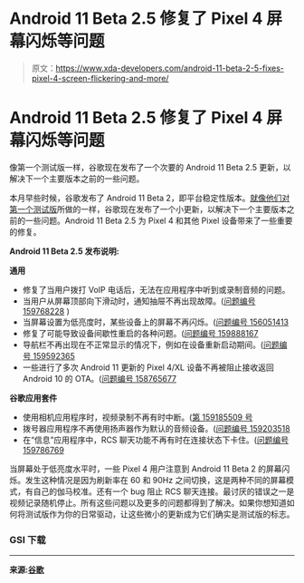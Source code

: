 # Android 11 Beta 2.5 修复了 Pixel 4 屏幕闪烁等问题

> 原文：<https://www.xda-developers.com/android-11-beta-2-5-fixes-pixel-4-screen-flickering-and-more/>

# Android 11 Beta 2.5 修复了 Pixel 4 屏幕闪烁等问题

像第一个测试版一样，谷歌现在发布了一个次要的 Android 11 Beta 2.5 更新，以解决下一个主要版本之前的一些问题。

本月早些时候，谷歌发布了 Android 11 Beta 2，即平台稳定性版本。[就像他们对第一个测试版](https://www.xda-developers.com/android-11-beta-1-5-google-pay-fix-minor-patches/)所做的一样，谷歌现在发布了一个小更新，以解决下一个主要版本之前的一些问题。Android 11 Beta 2.5 为 Pixel 4 和其他 Pixel 设备带来了一些重要的修复。

**Android 11 Beta 2.5 发布说明:**

**通用**

*   修复了当用户拨打 VoIP 电话后，无法在应用程序中听到或录制音频的问题。
*   当用户从屏幕顶部向下滑动时，通知抽屉不再出现故障。([问题编号 159768228](https://issuetracker.google.com/issues/159768228) )
*   当屏幕设置为低亮度时，某些设备上的屏幕不再闪烁。([问题编号 156051413](https://issuetracker.google.com/issues/156051413)
*   修复了可能导致设备间歇性重启的各种问题。([问题编号 159888167](https://issuetracker.google.com/issues/159888167)
*   导航栏不再出现在不正常显示的情况下，例如在设备重新启动期间。([问题编号 159592365](https://issuetracker.google.com/issues/159592365)
*   一些进行了多次 Android 11 更新的 Pixel 4/XL 设备不再被阻止接收返回 Android 10 的 OTA。([问题编号 158765677](https://issuetracker.google.com/issues/158765677)

**谷歌应用套件**

*   使用相机应用程序时，视频录制不再有时中断。([第 159185509 号](https://issuetracker.google.com/issues/159185509)
*   拨号器应用程序不再使用扬声器作为默认的音频设备。([问题编号 159203518](https://issuetracker.google.com/issues/159203518)
*   在“信息”应用程序中，RCS 聊天功能不再有时在连接状态下卡住。([问题编号 159786769](https://issuetracker.google.com/issues/159786769)

当屏幕处于低亮度水平时，一些 Pixel 4 用户注意到 Android 11 Beta 2 的屏幕闪烁。发生这种情况是因为刷新率在 60 和 90Hz 之间切换，这是两种不同的屏幕模式，有自己的伽马校准。还有一个 bug 阻止 RCS 聊天连接。最讨厌的错误之一是视频记录随机停止。所有这些问题以及更多的问题都得到了解决。如果你想知道如何将测试版作为你的日常驱动，让这些微小的更新成为它们确实是测试版的标志。

### GSI 下载

* * *

**来源:[谷歌](https://developer.android.com/preview/release-notes.html)**